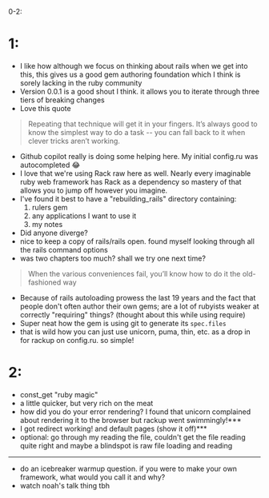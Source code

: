 0-2:

# 1:

* I like how although we focus on thinking about rails when we get into this, this gives us a good gem authoring foundation
which I think is sorely lacking in the ruby community
* Version 0.0.1 is a good shout I think. it allows you to iterate through three tiers of breaking changes
* Love this quote
>  Repeating that technique will get it in your fingers. It’s always good to know the
> simplest way to do a task -- you can fall back to it when clever
> tricks aren’t working.
* Github copilot really is doing some helping here. My initial config.ru was autocompleted 😂
* I love that we're using Rack raw here as well. Nearly every imaginable ruby web framework has Rack as a dependency so
mastery of that allows you to jump off however you imagine.
* I've found it best to have a "rebuilding_rails" directory containing:
  1. rulers gem
  2. any applications I want to use it
  3. my notes
* Did anyone diverge?
* nice to keep a copy of rails/rails open. found myself looking through all the rails command options
* was two chapters too much? shall we try one next time?
> When the various conveniences fail, you’ll know how to do it the old-fashioned way
* Because of rails autoloading prowess the last 19 years and the fact that people don't often author their own gems; are
a lot of rubyists weaker at correctly "requiring" things? (thought about this while using require)
* Super neat how the gem is using git to generate its `spec.files`
* that is wild how you can just use unicorn, puma, thin, etc. as a drop in for rackup on config.ru. so simple!


# 2:

* const_get "ruby magic"
* a little quicker, but very rich on the meat
* how did you do your error rendering? I found that unicorn complained about rendering it to the browser but rackup
went swimmingly!***
* I got redirect working! and default pages (show it off)***
* optional: go through my reading the file, couldn't get the file reading quite right and maybe a blindspot is raw file
loading and reading


-------

- do an icebreaker warmup question. if you were to make your own framework, what would you call it and why?
- watch noah's talk thing tbh
